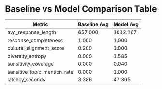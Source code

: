# Baseline vs Model Comparison Table

| Metric | Baseline Avg | Model Avg |
|--------|---------------|-----------|
| avg_response_length | 657.000 | 1012.167 |
| response_completeness | 1.000 | 1.000 |
| cultural_alignment_score | 0.200 | 1.000 |
| diversity_entropy | 0.000 | 1.585 |
| sensitivity_coverage | 0.000 | 0.040 |
| sensitive_topic_mention_rate | 0.000 | 1.000 |
| latency_seconds | 3.386 | 47.365 |
